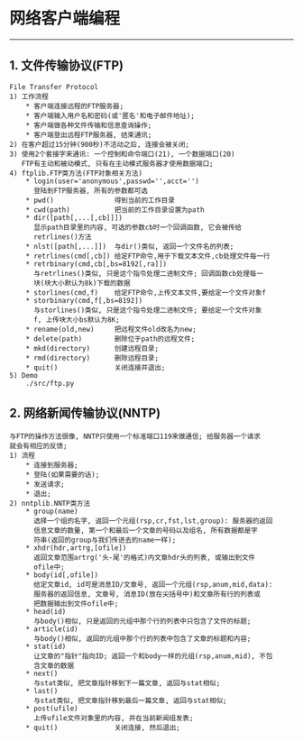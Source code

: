 # **网络客户端编程**
***



## **1. 文件传输协议(FTP)**
    File Transfer Protocol
    1) 工作流程
        * 客户端连接远程的FTP服务器;
        * 客户端输入用户名和密码(或'匿名'和电子邮件地址);
        * 客户端做各种文件传输和信息查询操作;
        * 客户端登出远程FTP服务器, 结束通讯;
    2) 在客户超过15分钟(900秒)不活动之后, 连接会被关闭;
    3) 使用2个套接字来通讯: 一个控制和命令端口(21), 一个数据端口(20)
       FTP有主动和被动模式, 只有在主动模式服务器才使用数据端口;
    4) ftplib.FTP类方法(FTP对象相关方法)
        * login(user='anonymous',passwd='',acct='')
          登陆到FTP服务器, 所有的参数都可选
        * pwd()               得到当前的工作目录
        * cwd(path)           把当前的工作目录设置为path
        * dir([path[,...[,cb]]])
          显示path目录里的内容, 可选的参数cb时一个回调函数, 它会被传给
          retrlines()方法
        * nlst([path[,...]])  与dir()类似, 返回一个文件名的列表;
        * retrlines(cmd[,cb]) 给定FTP命令,用于下载文本文件,cb处理文件每一行
        * retrbinary(cmd,cb[,bs=8192[,ra]])
          与retrlines()类似, 只是这个指令处理二进制文件; 回调函数cb处理每一
          块(块大小默认为8k)下载的数据
        * storlines(cmd,f)    给定FTP命令,上传文本文件,要给定一个文件对象f
        * storbinary(cmd,f[,bs=8192])
          与storlines()类似, 只是这个指令处理二进制文件; 要给定一个文件对象
          f, 上传块大小bs默认为8K;
        * rename(old,new)     把远程文件old改名为new;
        * delete(path)        删除位于path的远程文件;
        * mkd(directory)      创建远程目录;
        * rmd(directory)      删除远程目录;
        * quit()              关闭连接并退出;
    5) Demo
        ./src/ftp.py 



## **2. 网络新闻传输协议(NNTP)**
    与FTP的操作方法很像, NNTP只使用一个标准端口119来做通信; 给服务器一个请求
    就会有相应的反馈;
    1) 流程
        * 连接到服务器;
        * 登陆(如果需要的话);
        * 发送请求;
        * 退出;
    2) nntplib.NNTP类方法
        * group(name)
          选择一个组的名字, 返回一个元组(rsp,cr,fst,lst,group): 服务器的返回
          信息文章的数量, 第一个和最后一个文章的号码以及组名, 所有数据都是字
          符串(返回的group与我们传进去的name一样);
        * xhdr(hdr,artrg,[ofile])
          返回文章范围artrg('头-尾'的格式)内文章hdr头的列表, 或输出到文件
          ofile中;
        * body(id[,ofile])
          给定文章id, id可是消息ID/文章号, 返回一个元组(rsp,anum,mid,data):
          服务器的返回信息, 文章号, 消息ID(放在尖括号中)和文章所有行的列表或
          把数据输出到文件ofile中;
        * head(id)
          与body()相似, 只是返回的元组中那个行的列表中只包含了文件的标题;
        * article(id)
          与body()相似, 返回的元组中那个行的列表中包含了文章的标题和内容;
        * stat(id)
          让文章的"指针"指向ID; 返回一个和body一样的元组(rsp,anum,mid), 不包
          含文章的数据
        * next()
          与stat类似, 把文章指针移到下一篇文章, 返回与stat相似;
        * last()
          与stat类似, 把文章指针移到最后一篇文章, 返回与stat相似;
        * post(ufile)
          上传ufile文件对象里的内容, 并在当前新闻组发表;
        * quit()              关闭连接, 然后退出;
